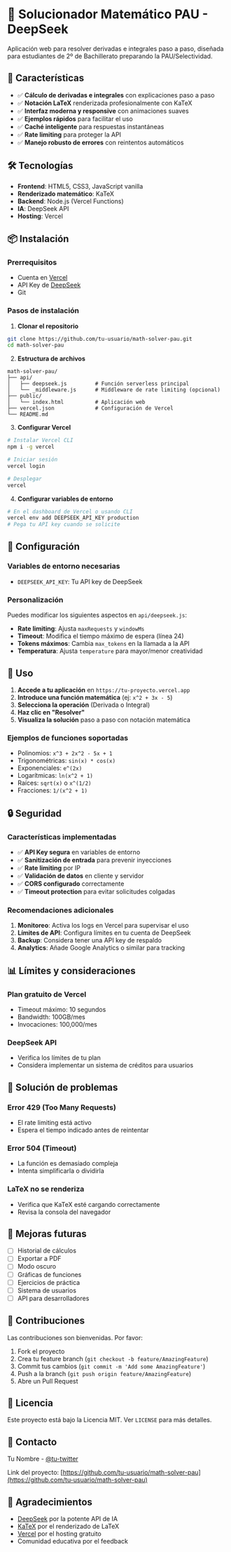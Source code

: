 # 📐 Solucionador Matemático PAU - DeepSeek

Aplicación web para resolver derivadas e integrales paso a paso, diseñada para estudiantes de 2º de Bachillerato preparando la PAU/Selectividad.

## 🚀 Características

- ✅ **Cálculo de derivadas e integrales** con explicaciones paso a paso
- ✅ **Notación LaTeX** renderizada profesionalmente con KaTeX
- ✅ **Interfaz moderna y responsive** con animaciones suaves
- ✅ **Ejemplos rápidos** para facilitar el uso
- ✅ **Caché inteligente** para respuestas instantáneas
- ✅ **Rate limiting** para proteger la API
- ✅ **Manejo robusto de errores** con reintentos automáticos

## 🛠️ Tecnologías

- **Frontend**: HTML5, CSS3, JavaScript vanilla
- **Renderizado matemático**: KaTeX
- **Backend**: Node.js (Vercel Functions)
- **IA**: DeepSeek API
- **Hosting**: Vercel

## 📦 Instalación

### Prerrequisitos

- Cuenta en [Vercel](https://vercel.com)
- API Key de [DeepSeek](https://platform.deepseek.com)
- Git

### Pasos de instalación

1. **Clonar el repositorio**
```bash
git clone https://github.com/tu-usuario/math-solver-pau.git
cd math-solver-pau
```

2. **Estructura de archivos**
```
math-solver-pau/
├── api/
│   ├── deepseek.js         # Función serverless principal
│   └── _middleware.js      # Middleware de rate limiting (opcional)
├── public/
│   └── index.html          # Aplicación web
├── vercel.json             # Configuración de Vercel
└── README.md
```

3. **Configurar Vercel**
```bash
# Instalar Vercel CLI
npm i -g vercel

# Iniciar sesión
vercel login

# Desplegar
vercel
```

4. **Configurar variables de entorno**
```bash
# En el dashboard de Vercel o usando CLI
vercel env add DEEPSEEK_API_KEY production
# Pega tu API key cuando se solicite
```

## 🔧 Configuración

### Variables de entorno necesarias

- `DEEPSEEK_API_KEY`: Tu API key de DeepSeek

### Personalización

Puedes modificar los siguientes aspectos en `api/deepseek.js`:

- **Rate limiting**: Ajusta `maxRequests` y `windowMs`
- **Timeout**: Modifica el tiempo máximo de espera (línea 24)
- **Tokens máximos**: Cambia `max_tokens` en la llamada a la API
- **Temperatura**: Ajusta `temperature` para mayor/menor creatividad

## 🚀 Uso

1. **Accede a tu aplicación** en `https://tu-proyecto.vercel.app`
2. **Introduce una función matemática** (ej: `x^2 + 3x - 5`)
3. **Selecciona la operación** (Derivada o Integral)
4. **Haz clic en "Resolver"**
5. **Visualiza la solución** paso a paso con notación matemática

### Ejemplos de funciones soportadas

- Polinomios: `x^3 + 2x^2 - 5x + 1`
- Trigonométricas: `sin(x) * cos(x)`
- Exponenciales: `e^(2x)`
- Logarítmicas: `ln(x^2 + 1)`
- Raíces: `sqrt(x)` o `x^(1/2)`
- Fracciones: `1/(x^2 + 1)`

## 🔒 Seguridad

### Características implementadas

- ✅ **API Key segura** en variables de entorno
- ✅ **Sanitización de entrada** para prevenir inyecciones
- ✅ **Rate limiting** por IP
- ✅ **Validación de datos** en cliente y servidor
- ✅ **CORS configurado** correctamente
- ✅ **Timeout protection** para evitar solicitudes colgadas

### Recomendaciones adicionales

1. **Monitoreo**: Activa los logs en Vercel para supervisar el uso
2. **Límites de API**: Configura límites en tu cuenta de DeepSeek
3. **Backup**: Considera tener una API key de respaldo
4. **Analytics**: Añade Google Analytics o similar para tracking

## 📊 Límites y consideraciones

### Plan gratuito de Vercel
- Timeout máximo: 10 segundos
- Bandwidth: 100GB/mes
- Invocaciones: 100,000/mes

### DeepSeek API
- Verifica los límites de tu plan
- Considera implementar un sistema de créditos para usuarios

## 🐛 Solución de problemas

### Error 429 (Too Many Requests)
- El rate limiting está activo
- Espera el tiempo indicado antes de reintentar

### Error 504 (Timeout)
- La función es demasiado compleja
- Intenta simplificarla o dividirla

### LaTeX no se renderiza
- Verifica que KaTeX esté cargando correctamente
- Revisa la consola del navegador

## 📝 Mejoras futuras

- [ ] Historial de cálculos
- [ ] Exportar a PDF
- [ ] Modo oscuro
- [ ] Gráficas de funciones
- [ ] Ejercicios de práctica
- [ ] Sistema de usuarios
- [ ] API para desarrolladores

## 🤝 Contribuciones

Las contribuciones son bienvenidas. Por favor:

1. Fork el proyecto
2. Crea tu feature branch (`git checkout -b feature/AmazingFeature`)
3. Commit tus cambios (`git commit -m 'Add some AmazingFeature'`)
4. Push a la branch (`git push origin feature/AmazingFeature`)
5. Abre un Pull Request

## 📄 Licencia

Este proyecto está bajo la Licencia MIT. Ver `LICENSE` para más detalles.

## 👥 Contacto

Tu Nombre - [@tu-twitter](https://twitter.com/tu-twitter)

Link del proyecto: [https://github.com/tu-usuario/math-solver-pau](https://github.com/tu-usuario/math-solver-pau)

## 🙏 Agradecimientos

- [DeepSeek](https://deepseek.com) por la potente API de IA
- [KaTeX](https://katex.org) por el renderizado de LaTeX
- [Vercel](https://vercel.com) por el hosting gratuito
- Comunidad educativa por el feedback
